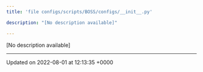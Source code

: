 ```yaml
---
title: 'file configs/scripts/BOSS/configs/__init__.py'

description: "[No description available]"

---
```







[No description available]






-------------------------------

Updated on 2022-08-01 at 12:13:35 +0000
